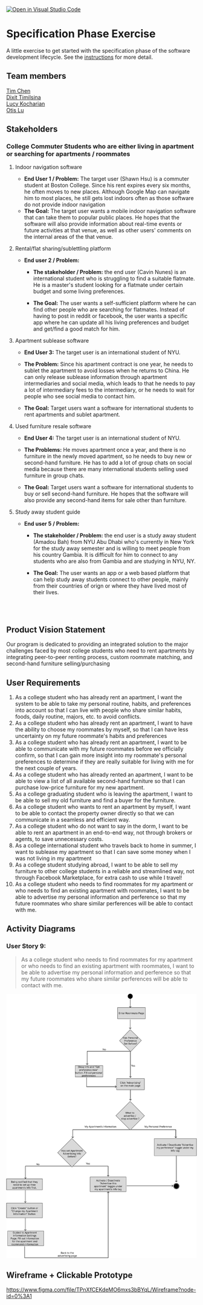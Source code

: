 [![Open in Visual Studio Code](https://classroom.github.com/assets/open-in-vscode-c66648af7eb3fe8bc4f294546bfd86ef473780cde1dea487d3c4ff354943c9ae.svg)](https://classroom.github.com/online_ide?assignment_repo_id=8553966&assignment_repo_type=AssignmentRepo)
# Specification Phase Exercise

A little exercise to get started with the specification phase of the software development lifecycle. See the [instructions](instructions.md) for more detail.

## Team members
[Tim Chen](https://github.com/cty288)</br>
[Dixit Timilsina](https:://github.com/dt1930)</br>
[Lucy Kocharian](https://github.com/Lkochar19)</br>
[Otis Lu](https://github.com/OtisL99)


## Stakeholders

### College Commuter Students who are either living in apartment or searching for apartments / roommates 

1.  Indoor navigation software
    - **End User 1 / Problem:** The target user (Shawn Hsu) is a commuter student at Boston College. Since his rent expires every six months, he often moves to new places. Although Google Map can navigate him to most places, he still gets lost indoors often as those software do not provide indoor navigation
    - **The Goal:**  The target user wants a mobile indoor navigation software that can take them to popular public places. He hopes that the software will also provide information about real-time events or future activities at that venue, as well as other users' comments on the internal areas of the that venue.
  
2.  Rental/flat sharing/sublettling platform
    - **End user 2 / Problem:**
        - **The stakeholder / Problem:** the end user (Cavin Nunes) is an international student who is struggling to find a suitable flatmate. He is a master's student looking for a flatmate under certain budget and some living preferences.

        - **The Goal:** The user wants a self-sufficient platform where he can find other people who are searching for flatmates. Instead of having to post in reddit or facebook, the user wants a specific app where he can update all his living preferences and budget and get/find a good match for him.
  
3. Apartment sublease software
     - **End User 3:** The target user is an international student of NYU.
     - **The Problem:** Since his apartment contract is one year, he needs to sublet the apartment to avoid losses when he returns to China. He can only release sublease information through apartment intermediaries and social media, which leads to that he needs to pay a lot of intermediary fees to the intermediary, or he needs to wait for people who see social media to contact him.

   - **The Goal:** Target users want a software for international students to rent apartments and sublet apartment.


4. Used furniture resale software
   - **End User 4:** The target user is an international student of NYU.

   - **The Problems:** He moves apartment once a year, and there is no furniture in the newly moved apartment, so he needs to buy new or second-hand furniture. He has to add a lot of group chats on social media because there are many international students selling used furniture in group chats.

   - **The Goal:** Target users want a software for international students to buy or sell second-hand furniture. He hopes that the software will also provide any second-hand items for sale other than furniture.

5.  Study away student guide
    - **End user 5 / Problem:**
        - **The stakeholder / Problem:** the end user is a study away student (Amadou Bah) from NYU Abu Dhabi who's currently in New York for the study away semester and is willing to meet people from his country Gambia. It is difficult for him to connect to any students who are also from Gambia and are studying in NYU, NY.

        - **The Goal:** The user wants an app or a web based platform that can help study away students connect to other people, mainly from their countries of orign or where they have lived most of their lives.

<br/>
<br/>

## Product Vision Statement
Our program is dedicated to providing an integrated solution to the major challenges faced by most college students who need to rent apartments by integrating peer-to-peer renting process, custom roommate matching, and second-hand furniture selling/purchasing

## User Requirements
1. As a college student who has already rent an apartment, I want the system to be able to take my personal routine, habits, and preferences into account so that I can live with people who share similar habits, foods, daily routine, majors, etc. to avoid conflicts.
2. As a college student who has already rent an apartment, I want to have the ability to choose my roommates by myself, so that I can have less uncertainty on my future roommate's habits and preferences
3. As a college student who has already rent an apartment, I want to be able to communicate with my future roommates before we officially confirm, so that I can gain more insight into my roommate's personal preferences to determine if they are really suitable for living with me for the next couple of years.
4. As a college student who has already rented an apartment, I want to be able to view a list of all available second-hand furniture so that I can purchase low-price furniture for my new apartment.
5. As a college graduating student who is leaving the apartment, I want to be able to sell my old furniture and find a buyer for the furniture.
6. As a college student who wants to rent an apartment by myself, I want to be able to contact the property owner directly so that we can communicate in a seamless and efficient way.
7. As a college student who do not want to say in the dorm, I want to be able to rent an apartment in an end-to-end way, not through brokers or agents, to save unnecessary costs.
8. As a college international student who travels back to home in summer, I want to sublease my apartment so that I can save some money when I was not living in my apartment
9. As a college student studying abroad, I want to be able to sell my furniture to other college students in a reliable and streamlined way, not through Facebook Marketplace, for extra cash to use while I travel!
10. As a college student who needs to find roommates for my apartment or who needs to find an existing apartment with roommates, I want to be able to advertise my personal information and perference so that my future roommates who share similar perferences will be able to contact with me.


## Activity Diagrams
### User Story 9:
> As a college student who needs to find roommates for my apartment or who  needs to find an existing apartment with roommates, I want to be able to  advertise my personal information and perference so that my future roommates who share similar perferences will be able to contact with me.

![Alt text](UML9.png?raw=true "Title")

## Wireframe + Clickable Prototype
https://www.figma.com/file/TPnXfCEKdeMO6mxs3bBYqL/Wireframe?node-id=0%3A1
